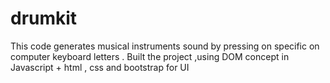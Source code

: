 # drumkit
This code generates  musical  instruments sound by pressing on specific on computer keyboard letters . Built the project ,using DOM concept in Javascript + html , css and bootstrap for UI  
